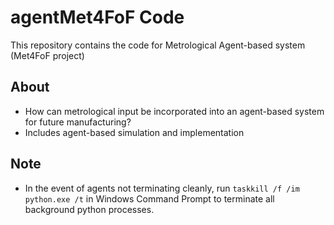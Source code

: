 # agentMet4FoF Code
This repository contains the code for Metrological Agent-based system (Met4FoF project)


About
---
 - How can metrological input be incorporated into an agent-based system for future manufacturing?
 - Includes agent-based simulation and implementation
 
Note
---
 - In the event of agents not terminating cleanly, run ```taskkill /f /im python.exe /t``` in Windows Command Prompt to terminate all background python processes.

